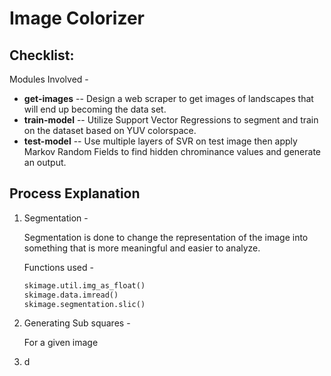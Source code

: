 # Image Colorizer

## Checklist:

Modules Involved -

- <b>get-images</b> -- Design a web scraper to  get images of landscapes that will end up becoming the data set.  
- <b>train-model</b> -- Utilize Support Vector Regressions to segment and train on the dataset based on YUV colorspace.
- <b>test-model</b> -- Use multiple layers of SVR on test image then apply Markov Random Fields to find hidden chrominance values and generate an output.  



## Process Explanation

1. Segmentation - 

   Segmentation is done to change the representation of the image into something that is more meaningful and easier to analyze.

   Functions used - 

   ```python
   skimage.util.img_as_float()
   skimage.data.imread()
   skimage.segmentation.slic()
   ```

2. Generating Sub squares -

   For a given image 

3. d
